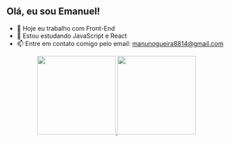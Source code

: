 ## Olá, eu sou Emanuel! 

- 🔭 Hoje eu trabalho com Front-End
- 🌱 Estou estudando JavaScript e React
- 📫 Entre em contato comigo pelo email: manunogueira8814@gmail.com


<div align="center">
  <a href="https://github.com/EmanuelNogueira">
  <img height="180em" src="https://github-readme-stats.vercel.app/api?username=EmanuelNogueira&show_icons=true&theme=codeSTACKr&include_all_commits=true&count_private=true"/>
  <img height="180em" src="https://github-readme-stats.vercel.app/api/top-langs/?username=EmanuelNogueira&layout=compact&langs_count=7&theme=codeSTACKr"/>
</div>
